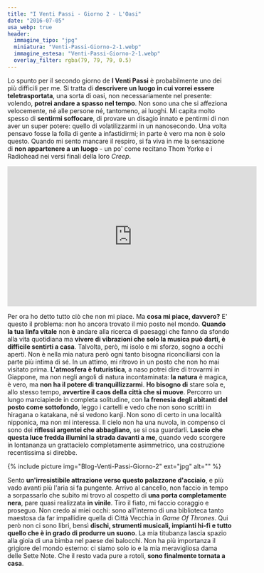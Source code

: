 ```yaml
---
title: "I Venti Passi - Giorno 2 - L'Oasi"
date: "2016-07-05"
usa_webp: true
header:
  immagine_tipo: "jpg"
  miniatura: "Venti-Passi-Giorno-2-1.webp"
  immagine_estesa: "Venti-Passi-Giorno-2-1.webp"
  overlay_filter: rgba(79, 79, 79, 0.5)
---
```


Lo spunto per il secondo giorno de **I Venti Passi** è probabilmente uno dei più difficili per me. Si tratta di **descrivere un luogo in cui vorrei essere teletrasportata**, una sorta di oasi, non necessariamente nel presente: volendo, **potrei andare a spasso nel tempo**. Non sono una che si affeziona velocemente, né alle persone né, tantomeno, ai luoghi. Mi capita molto spesso di **sentirmi soffocare**, di provare un disagio innato e pentirmi di non aver un super potere: quello di volatilizzarmi in un nanosecondo. Una volta pensavo fosse la folla di gente a infastidirmi; in parte è vero ma non è solo questo. Quando mi sento mancare il respiro, si fa viva in me la sensazione di **non appartenere a un luogo** - un po' come recitano Thom Yorke e i Radiohead nei versi finali della loro _Creep_.

<iframe width="560" height="315" src="https://www.youtube.com/embed/XFkzRNyygfk" frameborder="0" allow="accelerometer; autoplay; encrypted-media; gyroscope; picture-in-picture" allowfullscreen></iframe>

Per ora ho detto tutto ciò che non mi piace. Ma **cosa mi piace, davvero?** E' questo il problema: non ho ancora trovato il mio posto nel mondo. **Quando la tua linfa vitale** non **è** andare alla ricerca di paesaggi che fanno da sfondo alla vita quotidiana ma **vivere di vibrazioni che solo la musica può darti, è difficile sentirti a casa**. Talvolta, però, mi isolo e mi sforzo, sogno a occhi aperti. Non è nella mia natura però ogni tanto bisogna riconciliarsi con la parte più intima di sé. In un attimo, mi ritrovo in un posto che non ho mai visitato prima. **L'atmosfera è futuristica**, a naso potrei dire di trovarmi in Giappone, ma non negli angoli di natura incontaminata: **la natura** è magica, è vero, ma **non ha il potere di tranquillizzarmi**. **Ho bisogno di** stare sola e, allo stesso tempo, **avvertire il caos della città che si muove**. Percorro un lungo marciapiede in completa solitudine, con **la frenesia degli abitanti del posto come sottofondo**, leggo i cartelli e vedo che non sono scritti in hiragana o katakana, né si vedono kanji. Non sono di certo in una località nipponica, ma non mi interessa. Il cielo non ha una nuvola, in compenso ci sono dei **riflessi argentei che abbagliano**, se si osa guardarli. **Lascio che questa luce fredda illumini la strada davanti a me**, quando vedo scorgere in lontananza un grattacielo completamente asimmetrico, una costruzione recentissima si direbbe.

{% include picture img="Blog-Venti-Passi-Giorno-2" ext="jpg" alt="" %}

Sento **un'irresistibile attrazione verso questo palazzone d'acciaio**, e più vado avanti più l'aria si fa pungente. Arrivo al cancello, non faccio in tempo a sorpassarlo che subito mi trovo al cospetto di **una porta completamente nera**, pare quasi realizzata **in vinile**. Tiro il fiato, mi faccio coraggio e proseguo. Non credo ai miei occhi: sono all'interno di una biblioteca tanto maestosa da far impallidire quella di Città Vecchia in _Game Of Thrones_. Qui però non ci sono libri, bensì **dischi, strumenti musicali, impianti hi-fi e tutto quello che è in grado di produrre un suono**. La mia titubanza lascia spazio alla gioia di una bimba nel paese dei balocchi. Non ha più importanza il grigiore del mondo esterno: ci siamo solo io e la mia meravigliosa dama delle Sette Note. Che il resto vada pure a rotoli, **sono finalmente tornata a casa**.
